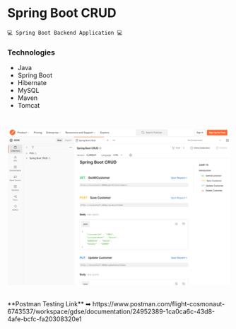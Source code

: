 # Spring Boot CRUD

    💻 Spring Boot Backend Application 💻

<h3>Technologies</h3>

* Java
* Spring Boot
* Hibernate
* MySQL
* Maven
* Tomcat

<br>

![img.png](img.png)


<br>
**Postman Testing Link** ➡ https://www.postman.com/flight-cosmonaut-6743537/workspace/gdse/documentation/24952389-1ca0ca6c-43d8-4afe-bcfc-fa20308320e1
